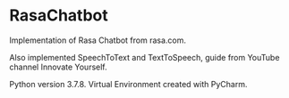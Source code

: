 # RasaChatbot

Implementation of Rasa Chatbot from rasa.com.  

Also implemented SpeechToText and TextToSpeech, guide from YouTube channel Innovate Yourself.

Python version 3.7.8. Virtual Environment created with PyCharm. 
